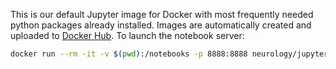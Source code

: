 This is our default Jupyter image for Docker with most frequently needed python packages already installed.
Images are automatically created and uploaded to [Docker Hub](https://hub.docker.com/r/neurology/jupyter/).
To launch the notebook server:

```bash
docker run --rm -it -v $(pwd):/notebooks -p 8888:8888 neurology/jupyter
```
